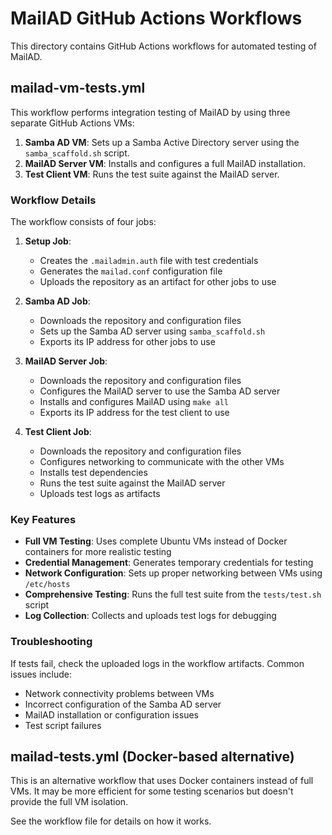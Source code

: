 # MailAD GitHub Actions Workflows

This directory contains GitHub Actions workflows for automated testing of MailAD.

## mailad-vm-tests.yml

This workflow performs integration testing of MailAD by using three separate GitHub Actions VMs:

1. **Samba AD VM**: Sets up a Samba Active Directory server using the `samba_scaffold.sh` script.
2. **MailAD Server VM**: Installs and configures a full MailAD installation.
3. **Test Client VM**: Runs the test suite against the MailAD server.

### Workflow Details

The workflow consists of four jobs:

1. **Setup Job**:
   - Creates the `.mailadmin.auth` file with test credentials
   - Generates the `mailad.conf` configuration file
   - Uploads the repository as an artifact for other jobs to use

2. **Samba AD Job**:
   - Downloads the repository and configuration files
   - Sets up the Samba AD server using `samba_scaffold.sh`
   - Exports its IP address for other jobs to use

3. **MailAD Server Job**:
   - Downloads the repository and configuration files
   - Configures the MailAD server to use the Samba AD server
   - Installs and configures MailAD using `make all`
   - Exports its IP address for the test client to use

4. **Test Client Job**:
   - Downloads the repository and configuration files
   - Configures networking to communicate with the other VMs
   - Installs test dependencies
   - Runs the test suite against the MailAD server
   - Uploads test logs as artifacts

### Key Features

- **Full VM Testing**: Uses complete Ubuntu VMs instead of Docker containers for more realistic testing
- **Credential Management**: Generates temporary credentials for testing
- **Network Configuration**: Sets up proper networking between VMs using `/etc/hosts`
- **Comprehensive Testing**: Runs the full test suite from the `tests/test.sh` script
- **Log Collection**: Collects and uploads test logs for debugging

### Troubleshooting

If tests fail, check the uploaded logs in the workflow artifacts. Common issues include:

- Network connectivity problems between VMs
- Incorrect configuration of the Samba AD server
- MailAD installation or configuration issues
- Test script failures

## mailad-tests.yml (Docker-based alternative)

This is an alternative workflow that uses Docker containers instead of full VMs. It may be more efficient for some testing scenarios but doesn't provide the full VM isolation.

See the workflow file for details on how it works.

